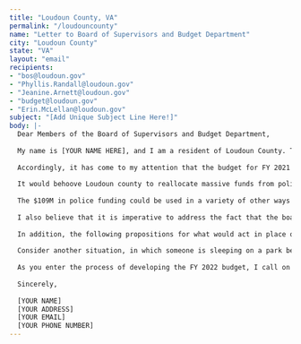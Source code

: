 ```yaml
---
title: "Loudoun County, VA"
permalink: "/loudouncounty"
name: "Letter to Board of Supervisors and Budget Department"
city: "Loudoun County"
state: "VA"
layout: "email"
recipients:
- "bos@loudoun.gov"
- "Phyllis.Randall@loudoun.gov"
- "Jeanine.Arnett@loudoun.gov"
- "budget@loudoun.gov"
- "Erin.McLellan@loudoun.gov"
subject: "[Add Unique Subject Line Here!]"
body: |-
  Dear Members of the Board of Supervisors and Budget Department,
  
  My name is [YOUR NAME HERE], and I am a resident of Loudoun County. This past week, our nation has been gripped by protests calling for rapid and meaningful change with regard to police brutality, an end to racism and anti-Blackness, and immediate improvements in how Black people are treated in America.
  
  Accordingly, it has come to my attention that the budget for FY 2021 was recently revised, and that city officials will soon begin the FY 2022 budget process. In reading the budget for FY 2021 and the predicted budget for FY 2022, a few things jumped out at me. First, I noticed that the Sheriff’s office is predicted to be allocated a massive $109M, an increase in $4.9M from FY 2019. Along with this, an increase by approximately 70 employees was noted.
  
  It would behoove Loudoun county to reallocate massive funds from policing to social services and community betterment. I hope that you and your colleagues will continue to monitor the situation in Minneapolis, as they have decided to officially disband the police as it stands and instead establish a community-based safety program. This program will serve as a pilot for the rest of America, and I hope you will consider taking their guidance.
  
  The $109M in police funding could be used in a variety of other ways to better our community. Some examples inlclude the Mental Health, Substance Abuse, and Developmental Services branch of Loudoun’s government. As you know, the opiate crisis has been very prevalent in Loudoun county. I believe the most efficient way to fight this crisis is not by aggressive policing of citizens, but by increasing funding for addiction services. Many people addicted to opioids are average citizens who were overprescribed once and hooked forever. The $55M allocated to this department pales in comparison to the funding given to the police. I would urge you to consider this and other departments more highly when drafting your next budget. I believe that the need for increased policing simply indicates a failure of the community to support its citizens adequately, and that to truly improve our community we need to focus on supporting citizens, not policing them more.
  
  I also believe that it is imperative to address the fact that the board has considered placing SROs in elementary schools, when elementary schools in Loudoun do not have a registered nurse on site. If the SRO truly is for student safety, then it seems as if it would be required to have a registered nurse as well, as far more medical emergencies happen than true police emergencies in schools on a daily basis. I urge you to reallocate funds towards hiring at least one registered nurse per school in Loudoun county.
  
  In addition, the following propositions for what would act in place of police in certain situations must be addressed. Consider a person having a mental health crisis. Typically, this person would call 911 and emergency services would be dispatched. However, we have seen the devastating consequences of this system. In Purcellville in 2017, a high school student in the midst of a mental health crisis was unduly shot multiple times by the first responding officer on scene. The officer was not charged, but the family won a lawsuit in court ruling that the shooting was uncalled for. Instead, imagine if a trained mental health professional were the responder. They would have the training to get the patient the true mental help they need, instead of responding with violence. Many people attempt to commit “suicide by police,” but if they don’t expect someone to respond with a gun, then they won’t be able to follow through with such an idea.
  
  Consider another situation, in which someone is sleeping on a park bench. Instead of police responding and arresting the person, imagine if a city employee responded by checking in on them, finding if they need a place to sleep, food, water, or healthcare. Often times, most of the welfare necessities in an area have been delegated to the police, and the police only know to respond with arrests. Instead, we must take action to give these social responsibilities to properly trained people. For this to be done, we must defund the police and reallocate these funds to social welfare initiatives.
  
  As you enter the process of developing the FY 2022 budget, I call on you to create a community review board to provide oversight for police in the county. I call on you to protect your Black community members by reallocating the funds of the police force budget to fund what Black and other marginalized communities need to be safe and healthy: COVID-19 relief, affordable housing, education, healthcare (including mental healthcare), jobs with livable wages, community centers, treatment, and community-led organizations.
  
  Sincerely,
  
  [YOUR NAME]
  [YOUR ADDRESS]
  [YOUR EMAIL]
  [YOUR PHONE NUMBER]
---
```

